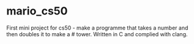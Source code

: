 # mario_cs50
First mini project for cs50 - make a programme that takes a number and then doubles it to make a # tower.
Written in C and complied with clang.
